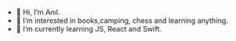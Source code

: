 - 👋 Hi, I’m Anıl.
- 👀 I’m interested in books,camping, chess and learning anything.
- 🌱 I’m currently learning JS, React and Swift.

